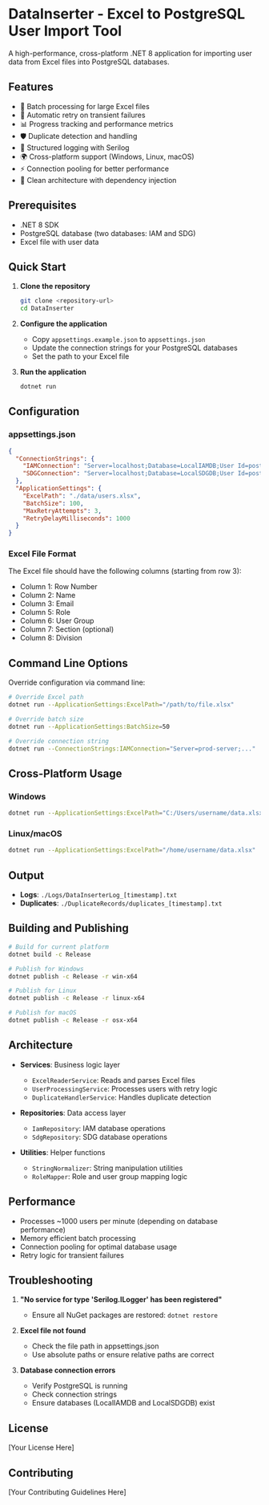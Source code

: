 # DataInserter - Excel to PostgreSQL User Import Tool

A high-performance, cross-platform .NET 8 application for importing user data from Excel files into PostgreSQL databases.

## Features

- 🚀 Batch processing for large Excel files
- 🔄 Automatic retry on transient failures
- 📊 Progress tracking and performance metrics
- 🛡️ Duplicate detection and handling
- 📝 Structured logging with Serilog
- 🌍 Cross-platform support (Windows, Linux, macOS)
- ⚡ Connection pooling for better performance
- 🎯 Clean architecture with dependency injection

## Prerequisites

- .NET 8 SDK
- PostgreSQL database (two databases: IAM and SDG)
- Excel file with user data

## Quick Start

1. **Clone the repository**
   ```bash
   git clone <repository-url>
   cd DataInserter
   ```

2. **Configure the application**
   - Copy `appsettings.example.json` to `appsettings.json`
   - Update the connection strings for your PostgreSQL databases
   - Set the path to your Excel file

3. **Run the application**
   ```bash
   dotnet run
   ```

## Configuration

### appsettings.json

```json
{
  "ConnectionStrings": {
    "IAMConnection": "Server=localhost;Database=LocalIAMDB;User Id=postgres;Password=yourpassword;",
    "SDGConnection": "Server=localhost;Database=LocalSDGDB;User Id=postgres;Password=yourpassword;"
  },
  "ApplicationSettings": {
    "ExcelPath": "./data/users.xlsx",
    "BatchSize": 100,
    "MaxRetryAttempts": 3,
    "RetryDelayMilliseconds": 1000
  }
}
```

### Excel File Format

The Excel file should have the following columns (starting from row 3):
- Column 1: Row Number
- Column 2: Name
- Column 3: Email
- Column 5: Role
- Column 6: User Group
- Column 7: Section (optional)
- Column 8: Division

## Command Line Options

Override configuration via command line:

```bash
# Override Excel path
dotnet run --ApplicationSettings:ExcelPath="/path/to/file.xlsx"

# Override batch size
dotnet run --ApplicationSettings:BatchSize=50

# Override connection string
dotnet run --ConnectionStrings:IAMConnection="Server=prod-server;..."
```

## Cross-Platform Usage

### Windows
```bash
dotnet run --ApplicationSettings:ExcelPath="C:/Users/username/data.xlsx"
```

### Linux/macOS
```bash
dotnet run --ApplicationSettings:ExcelPath="/home/username/data.xlsx"
```

## Output

- **Logs**: `./Logs/DataInserterLog_[timestamp].txt`
- **Duplicates**: `./DuplicateRecords/duplicates_[timestamp].txt`

## Building and Publishing

```bash
# Build for current platform
dotnet build -c Release

# Publish for Windows
dotnet publish -c Release -r win-x64

# Publish for Linux
dotnet publish -c Release -r linux-x64

# Publish for macOS
dotnet publish -c Release -r osx-x64
```

## Architecture

- **Services**: Business logic layer
  - `ExcelReaderService`: Reads and parses Excel files
  - `UserProcessingService`: Processes users with retry logic
  - `DuplicateHandlerService`: Handles duplicate detection

- **Repositories**: Data access layer
  - `IamRepository`: IAM database operations
  - `SdgRepository`: SDG database operations

- **Utilities**: Helper functions
  - `StringNormalizer`: String manipulation utilities
  - `RoleMapper`: Role and user group mapping logic

## Performance

- Processes ~1000 users per minute (depending on database performance)
- Memory efficient batch processing
- Connection pooling for optimal database usage
- Retry logic for transient failures

## Troubleshooting

1. **"No service for type 'Serilog.ILogger' has been registered"**
   - Ensure all NuGet packages are restored: `dotnet restore`

2. **Excel file not found**
   - Check the file path in appsettings.json
   - Use absolute paths or ensure relative paths are correct

3. **Database connection errors**
   - Verify PostgreSQL is running
   - Check connection strings
   - Ensure databases (LocalIAMDB and LocalSDGDB) exist

## License

[Your License Here]

## Contributing

[Your Contributing Guidelines Here]
